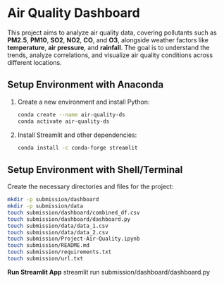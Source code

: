 # Air Quality Dashboard

This project aims to analyze air quality data, covering pollutants such as **PM2.5**, **PM10**, **SO2**, **NO2**, **CO**, and **O3**, alongside weather factors like **temperature**, **air pressure**, and **rainfall**. The goal is to understand the trends, analyze correlations, and visualize air quality conditions across different locations.

## Setup Environment with Anaconda

1. Create a new environment and install Python:
    ```bash
    conda create --name air-quality-ds
    conda activate air-quality-ds
    ```

2. Install Streamlit and other dependencies:
    ```bash
    conda install -c conda-forge streamlit
    ```

## Setup Environment with Shell/Terminal

Create the necessary directories and files for the project:
```bash
mkdir -p submission/dashboard
mkdir -p submission/data
touch submission/dashboard/combined_df.csv
touch submission/dashboard/dashboard.py
touch submission/data/data_1.csv
touch submission/data/data_2.csv
touch submission/Project-Air-Quality.ipynb
touch submission/README.md
touch submission/requirements.txt
touch submission/url.txt
```

**Run Streamlit App**
streamlit run submission/dashboard/dashboard.py
